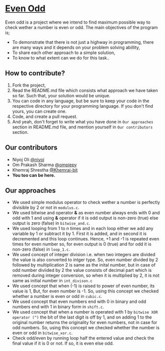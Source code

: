 # [Even Odd](https://github.com/niyoj/even_odd_number) 
Even odd is a project where we intend to find maximum possible way to check wether a number is even or odd. The main objectives of the program is;
* To demonstrate that there is not just a highway in programming, there are many ways and it depends on your problem solving abillity,
* To share each other approach to a simple solution,
* To know to what extent can we do for this task..

## How to contribute?
1. Fork the project, 
2. Read the README.md file which consists what approach we have taken so far. Such that, your solution would be unique.
3. You can code in any language, but be sure to keep your code in the respective directory for your programming language. If you don't find yours, you can create one.
3. Code, and create a pull request.
4. And yeah, don't forget to write what you have done in `Our approaches` section in README.md file, and mention yourself in `Our contributors` section.

## Our contributors
* Niyoj Oli [@niyoj](https://github.com/niyoj)
* Om Prakash Sharma [@ompiepy](https://github.com/ompiepy)
* Khemraj Shrestha [@Khemraj-bit](https://github.com/Khemraj-bit)
* **You too can be here.**

## Our approaches
* We used simple modulus operator to check wether a number is perfectly divisible by 2 or not in `modulus.c`.
* We used bitwise and operator **&** as even number always ends with 0 and odd with 1 and using **&** operator if it is odd output is non-zero (true) else output is zero (false) in `bitwise_and.c`. 
* We used looping from 1 to n times and in each loop either we add any variable by 1 or subtract it by 1. First it is added, and in second it is decremented and this loop continues. Hence, +1 and -1 is repeated even times for even number so, for even output is 0 (true) and for odd it is non-zero (false) in `loop_1.c`.
* We used concept of integer division i.e. when two integers are divided the value is also converted to intger type. So, even number divided by 2 followed by multiplication 2 is same as the inital number, but in case of odd number diviided by 2 the value consists of decimal part which is removed during integer conversion, so when it is multiplied by 2, it is not same as initial number in `int_divison.c`
* We used concept that when (-1) is raised to power of even number, its value is 1, But, for even number is -1. So, using this concept we checked whether a number is even or odd in `cubic.c`.
* We used concept that even numbers end with 0 in binary and odd numbers end with 1 in binary form in `shift.c`.
* We used concept that when a number is operated with 1 by `bitwise XOR operator (^)` the bit of the last digit is off by 1, and on adding 1 to the original number returns the originality for even numbers, not in case for odd numbers. So, using this concept we checked whether the number is even or odd in `bitwise_xor.c`.
* Check odd/even by running loop half the entered value and check the final value if it is 0 or not. If so, it is even else odd.